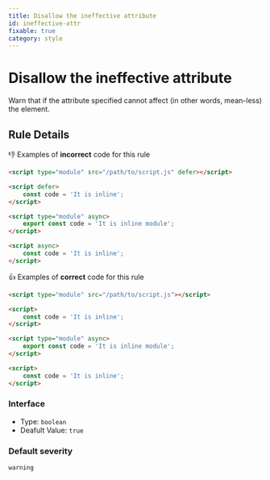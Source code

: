 ```yaml
---
title: Disallow the ineffective attribute
id: ineffective-attr
fixable: true
category: style
---
```


# Disallow the ineffective attribute

Warn that if the attribute specified cannot affect (in other words, mean-less) the element.

## Rule Details

👎 Examples of **incorrect** code for this rule

```html
<script type="module" src="/path/to/script.js" defer></script>

<script defer>
	const code = 'It is inline';
</script>

<script type="module" async>
	export const code = 'It is inline module';
</script>

<script async>
	const code = 'It is inline';
</script>
```

👍 Examples of **correct** code for this rule

```html
<script type="module" src="/path/to/script.js"></script>

<script>
	const code = 'It is inline';
</script>

<script type="module" async>
	export const code = 'It is inline module';
</script>

<script>
	const code = 'It is inline';
</script>
```

### Interface

-   Type: `boolean`
-   Deafult Value: `true`

### Default severity

`warning`
